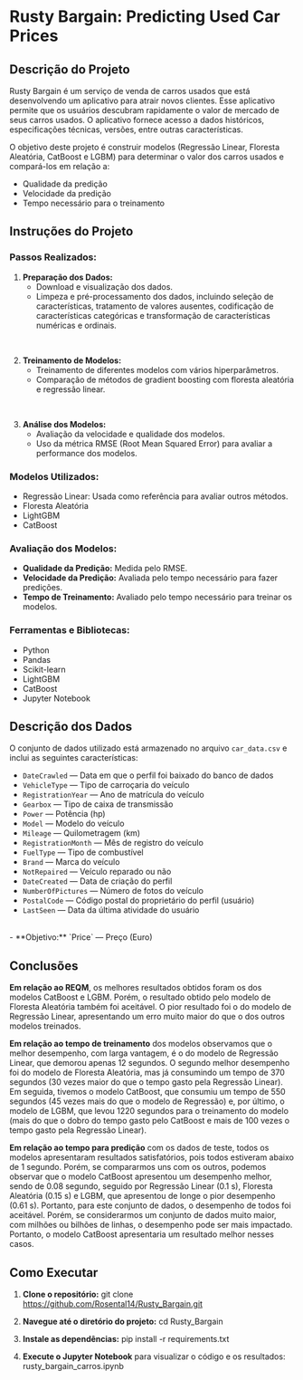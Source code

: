 # Rusty Bargain: Predicting Used Car Prices

## Descrição do Projeto

Rusty Bargain é um serviço de venda de carros usados que está desenvolvendo um aplicativo para atrair novos clientes. Esse aplicativo permite que os usuários descubram rapidamente o valor de mercado de seus carros usados. O aplicativo fornece acesso a dados históricos, especificações técnicas, versões, entre outras características.

O objetivo deste projeto é construir modelos (Regressão Linear, Floresta Aleatória, CatBoost e LGBM) para determinar o valor dos carros usados e compará-los em relação a:

- Qualidade da predição
- Velocidade da predição
- Tempo necessário para o treinamento

## Instruções do Projeto

### Passos Realizados:

1. **Preparação dos Dados:**
   - Download e visualização dos dados.
   - Limpeza e pré-processamento dos dados, incluindo seleção de características, tratamento de valores ausentes, codificação de características categóricas e transformação de características numéricas e ordinais.  
  <br>

2. **Treinamento de Modelos:**
   - Treinamento de diferentes modelos com vários hiperparâmetros.
   - Comparação de métodos de gradient boosting com floresta aleatória e regressão linear.
<br>

3. **Análise dos Modelos:**
   - Avaliação da velocidade e qualidade dos modelos.
   - Uso da métrica RMSE (Root Mean Squared Error) para avaliar a performance dos modelos.

### Modelos Utilizados:

- Regressão Linear: Usada como referência para avaliar outros métodos.
- Floresta Aleatória
- LightGBM
- CatBoost

### Avaliação dos Modelos:

- **Qualidade da Predição:** Medida pelo RMSE.
- **Velocidade da Predição:** Avaliada pelo tempo necessário para fazer predições.
- **Tempo de Treinamento:** Avaliado pelo tempo necessário para treinar os modelos.

### Ferramentas e Bibliotecas:

- Python
- Pandas
- Scikit-learn
- LightGBM
- CatBoost
- Jupyter Notebook

## Descrição dos Dados

O conjunto de dados utilizado está armazenado no arquivo `car_data.csv` e inclui as seguintes características:

- `DateCrawled` — Data em que o perfil foi baixado do banco de dados
- `VehicleType` — Tipo de carroçaria do veículo
- `RegistrationYear` — Ano de matrícula do veículo
- `Gearbox` — Tipo de caixa de transmissão
- `Power` — Potência (hp)
- `Model` — Modelo do veículo
- `Mileage` — Quilometragem (km)
- `RegistrationMonth` — Mês de registro do veículo
- `FuelType` — Tipo de combustível
- `Brand` — Marca do veículo
- `NotRepaired` — Veículo reparado ou não
- `DateCreated` — Data de criação do perfil
- `NumberOfPictures` — Número de fotos do veículo
- `PostalCode` — Código postal do proprietário do perfil (usuário)
- `LastSeen` — Data da última atividade do usuário  
<br>
- **Objetivo:** `Price` — Preço (Euro)

## Conclusões

**Em relação ao REQM**, os melhores resultados obtidos foram os dos modelos CatBoost e LGBM. Porém, o resultado obtido pelo modelo de Floresta Aleatória também foi aceitável. O pior resultado foi o do modelo de Regressão Linear, apresentando um erro muito maior do que o dos outros modelos treinados.

**Em relação ao tempo de treinamento** dos modelos observamos que o melhor desempenho, com larga vantagem, é o do modelo de Regressão Linear, que demorou apenas 12 segundos. O segundo melhor desempenho foi do modelo de Floresta Aleatória, mas já consumindo um tempo de 370 segundos (30 vezes maior do que o tempo gasto pela Regressão Linear). Em seguida, tivemos o modelo CatBoost, que consumiu um tempo de 550 segundos (45 vezes mais do que o modelo de Regressão) e, por último, o modelo de LGBM, que levou 1220 segundos para o treinamento do modelo (mais do que o dobro do tempo gasto pelo CatBoost e mais de 100 vezes o tempo gasto pela Regressão Linear).

**Em relação ao tempo para predição** com os dados de teste, todos os modelos apresentaram resultados satisfatórios, pois todos estiveram abaixo de 1 segundo. Porém, se compararmos uns com os outros, podemos observar que o modelo CatBoost apresentou um desempenho melhor, sendo de 0.08 segundo, seguido por Regressão Linear (0.1 s), Floresta Aleatória (0.15 s) e LGBM, que apresentou de longe o pior desempenho (0.61 s). Portanto, para este conjunto de dados, o desempenho de todos foi aceitável. Porém, se considerarmos um conjunto de dados muito maior, com milhões ou bilhões de linhas, o desempenho pode ser mais impactado. Portanto, o modelo CatBoost apresentaria um resultado melhor nesses casos.

## Como Executar

1. **Clone o repositório:** git clone https://github.com/Rosental14/Rusty_Bargain.git

2. **Navegue até o diretório do projeto:** cd Rusty_Bargain

3. **Instale as dependências:** pip install -r requirements.txt

4. **Execute o Jupyter Notebook** para visualizar o código e os resultados: rusty_bargain_carros.ipynb